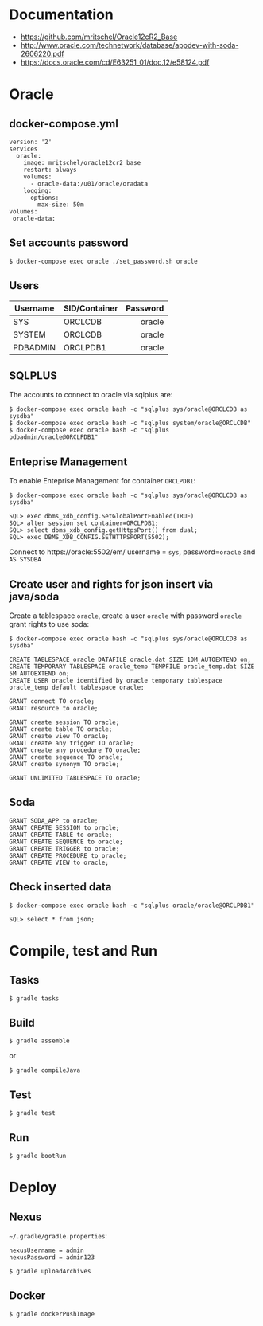 # Documentation

 * https://github.com/mritschel/Oracle12cR2_Base
 * http://www.oracle.com/technetwork/database/appdev-with-soda-2606220.pdf
 * https://docs.oracle.com/cd/E63251_01/doc.12/e58124.pdf

# Oracle

## docker-compose.yml

```
version: '2'
services
  oracle:
    image: mritschel/oracle12cr2_base
    restart: always
    volumes:
      - oracle-data:/u01/oracle/oradata
    logging:
      options:
        max-size: 50m
volumes:
 oracle-data:
```

## Set accounts password

```
$ docker-compose exec oracle ./set_password.sh oracle
```

## Users

| Username | SID/Container | Password |
| ---------|:--------------| --------:|
| SYS      | ORCLCDB       | oracle   |
| SYSTEM   | ORCLCDB       | oracle   |
| PDBADMIN | ORCLPDB1      | oracle   |

## SQLPLUS

The accounts to connect to oracle via sqlplus are:

```
$ docker-compose exec oracle bash -c "sqlplus sys/oracle@ORCLCDB as sysdba"
$ docker-compose exec oracle bash -c "sqlplus system/oracle@ORCLCDB"
$ docker-compose exec oracle bash -c "sqlplus pdbadmin/oracle@ORCLPDB1"
```

## Enteprise Management

To enable Enteprise Management for container `ORCLPDB1`:

```
$ docker-compose exec oracle bash -c "sqlplus sys/oracle@ORCLCDB as sysdba"

SQL> exec dbms_xdb_config.SetGlobalPortEnabled(TRUE)
SQL> alter session set container=ORCLPDB1;
SQL> select dbms_xdb_config.getHttpsPort() from dual;
SQL> exec DBMS_XDB_CONFIG.SETHTTPSPORT(5502);
```

Connect to https://oracle:5502/em/ username = `sys`, password=`oracle` and `AS SYSDBA`

## Create user and rights for json insert via java/soda

Create a tablespace `oracle`, create a user `oracle` with password `oracle` grant rights to use soda:

```
$ docker-compose exec oracle bash -c "sqlplus sys/oracle@ORCLCDB as sysdba"

CREATE TABLESPACE oracle DATAFILE oracle.dat SIZE 10M AUTOEXTEND on;
CREATE TEMPORARY TABLESPACE oracle_temp TEMPFILE oracle_temp.dat SIZE 5M AUTOEXTEND on;
CREATE USER oracle identified by oracle temporary tablespace oracle_temp default tablespace oracle;

GRANT connect TO oracle;
GRANT resource to oracle;

GRANT create session TO oracle;
GRANT create table TO oracle;
GRANT create view TO oracle;
GRANT create any trigger TO oracle;
GRANT create any procedure TO oracle;
GRANT create sequence TO oracle;
GRANT create synonym TO oracle;

GRANT UNLIMITED TABLESPACE TO oracle;
```

## Soda

```
GRANT SODA_APP to oracle;
GRANT CREATE SESSION to oracle;
GRANT CREATE TABLE to oracle;
GRANT CREATE SEQUENCE to oracle;
GRANT CREATE TRIGGER to oracle;
GRANT CREATE PROCEDURE to oracle;
GRANT CREATE VIEW to oracle;
```

## Check inserted data

```
$ docker-compose exec oracle bash -c "sqlplus oracle/oracle@ORCLPDB1"

SQL> select * from json;
```

# Compile, test and Run

## Tasks
```
$ gradle tasks
```

## Build
```
$ gradle assemble
```

or

```
$ gradle compileJava
```

## Test
```
$ gradle test
```

## Run
```
$ gradle bootRun
```

# Deploy

## Nexus

`~/.gradle/gradle.properties`:

```
nexusUsername = admin
nexusPassword = admin123
```

```
$ gradle uploadArchives
```

## Docker
```
$ gradle dockerPushImage
```
